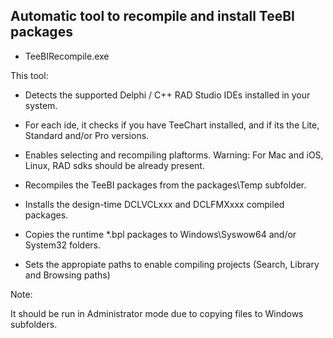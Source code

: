 ## Automatic tool to recompile and install TeeBI packages

- TeeBIRecompile.exe
  
This tool:

- Detects the supported Delphi / C++ RAD Studio IDEs installed in your system.

- For each ide, it checks if you have TeeChart installed, and if its the
  Lite, Standard and/or Pro versions.

- Enables selecting and recompiling plaftorms.
  Warning: For Mac and iOS, Linux, RAD sdks should be already present.

- Recompiles the TeeBI packages from the packages\Temp subfolder.

- Installs the design-time DCLVCLxxx and DCLFMXxxx compiled packages.

- Copies the runtime *.bpl packages to Windows\Syswow64 and/or System32 folders.

- Sets the appropiate paths to enable compiling projects (Search, Library and Browsing paths)

Note:

It should be run in Administrator mode due to copying files to Windows subfolders.
